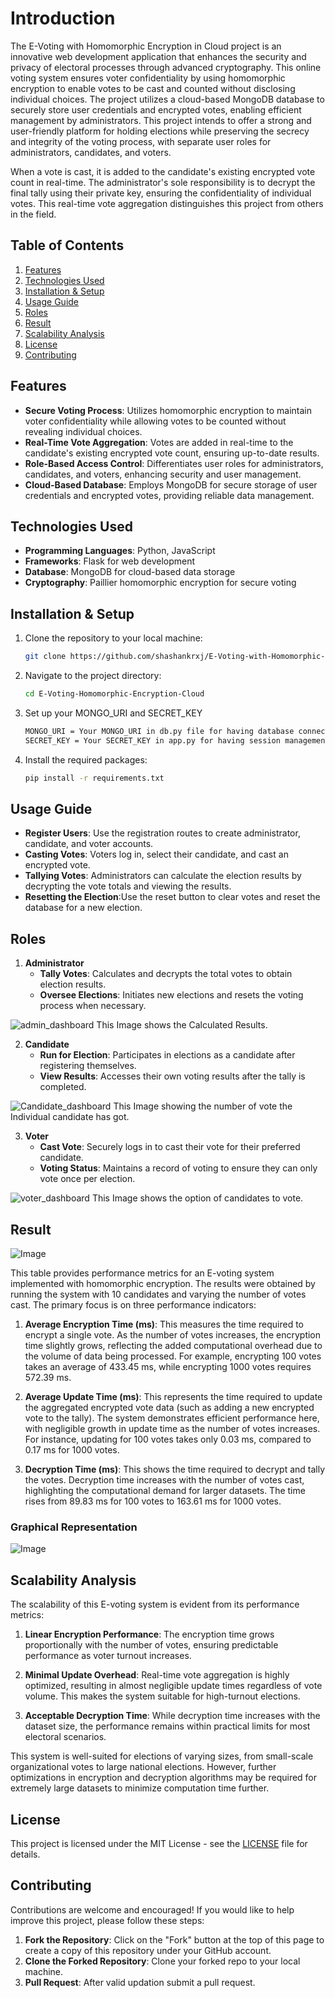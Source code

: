 # Introduction
The E-Voting with Homomorphic Encryption in Cloud project is an innovative web development application that enhances the security and privacy of electoral processes through advanced cryptography. This online voting system ensures voter confidentiality by using homomorphic encryption to enable votes to be cast and counted without disclosing individual choices.  The project utilizes a cloud-based MongoDB database to securely store user credentials and encrypted votes, enabling efficient management by administrators. This project intends to offer a strong and user-friendly platform for holding elections while preserving the secrecy and integrity of the voting process, with separate user roles for administrators, candidates, and voters.

When a vote is cast, it is added to the candidate's existing encrypted vote count in real-time. The administrator's sole responsibility is to decrypt the final tally using their private key, ensuring the confidentiality of individual votes. This real-time vote aggregation distinguishes this project from others in the field.

## Table of Contents

1. [Features](#features)
2. [Technologies Used](#technologies-used)
3. [Installation & Setup](#installation--setup)
4. [Usage Guide](#usage-guide)
5. [Roles](#roles)
6. [Result](#result)
7. [Scalability Analysis](#scalability-analysis)
8. [License](#license)
9. [Contributing](#contributing)

## Features

- **Secure Voting Process**: Utilizes homomorphic encryption to maintain voter confidentiality while allowing votes to be counted without revealing individual choices.
- **Real-Time Vote Aggregation**: Votes are added in real-time to the candidate's existing encrypted vote count, ensuring up-to-date results.
- **Role-Based Access Control**: Differentiates user roles for administrators, candidates, and voters, enhancing security and user management.
- **Cloud-Based Database**: Employs MongoDB for secure storage of user credentials and encrypted votes, providing reliable data management.

## Technologies Used

- **Programming Languages**: Python, JavaScript
- **Frameworks**: Flask for web development
- **Database**: MongoDB for cloud-based data storage
- **Cryptography**: Paillier homomorphic encryption for secure voting

## Installation & Setup

1. Clone the repository to your local machine:
   ```bash
   git clone https://github.com/shashankrxj/E-Voting-with-Homomorphic-Encryption.git

2. Navigate to the project directory:
   ```bash
   cd E-Voting-Homomorphic-Encryption-Cloud

3. Set up your MONGO_URI and SECRET_KEY
   ```bash
   MONGO_URI = Your MONGO_URI in db.py file for having database connection
   SECRET_KEY = Your SECRET_KEY in app.py for having session management

5. Install the required packages:
   ```bash
   pip install -r requirements.txt

## Usage Guide

- **Register Users**: Use the registration routes to create administrator, candidate, and voter accounts.
- **Casting Votes**: Voters log in, select their candidate, and cast an encrypted vote.
- **Tallying Votes**: Administrators can calculate the election results by decrypting the vote totals and viewing the results.
- **Resetting the Election**:Use the reset button to clear votes and reset the database for a new election.

## Roles

1. **Administrator**
   - **Tally Votes**: Calculates and decrypts the total votes to obtain election results.
   - **Oversee Elections**: Initiates new elections and resets the voting process when necessary.

![admin_dashboard](https://github.com/user-attachments/assets/ac20bdf3-cd8a-4fb1-a118-e48d35dbd241)
This Image shows the Calculated Results.
    

2. **Candidate**
   - **Run for Election**: Participates in elections as a candidate after registering themselves.
   - **View Results**: Accesses their own voting results after the tally is completed.
  
![Candidate_dashboard](https://github.com/user-attachments/assets/6390807e-a639-45b7-92cf-cd8b4c1f499b)
This Image showing the number of vote the Individual candidate has got.


3. **Voter**
   - **Cast Vote**: Securely logs in to cast their vote for their preferred candidate.
   - **Voting Status**: Maintains a record of voting to ensure they can only vote once per election.

![voter_dashboard](https://github.com/user-attachments/assets/e283a372-5340-4d2a-bf11-ada9dce313b8)
This Image shows the option of candidates to vote.

## Result
![Image](https://github.com/user-attachments/assets/a16f5613-c338-4c3a-9bf8-7ab742684b98)

This table provides performance metrics for an E-voting system implemented with homomorphic encryption. The results were obtained by running the system with 10 candidates and varying the number of votes cast. The primary focus is on three performance indicators:

1. **Average Encryption Time (ms)**: This measures the time required to encrypt a single vote. As the number of votes increases, the encryption time slightly grows, reflecting the added computational overhead due to the volume of data being processed. For example, encrypting 100 votes takes an average of 433.45 ms, while encrypting 1000 votes requires 572.39 ms.

2. **Average Update Time (ms)**: This represents the time required to update the aggregated encrypted vote data (such as adding a new encrypted vote to the tally). The system demonstrates efficient performance here, with negligible growth in update time as the number of votes increases. For instance, updating for 100 votes takes only 0.03 ms, compared to 0.17 ms for 1000 votes.

3. **Decryption Time (ms)**: This shows the time required to decrypt and tally the votes. Decryption time increases with the number of votes cast, highlighting the computational demand for larger datasets. The time rises from 89.83 ms for 100 votes to 163.61 ms for 1000 votes.

### Graphical Representation

![Image](https://github.com/user-attachments/assets/cb98c6cd-b175-46fb-a4d3-3b5c49a8b87a)

## Scalability Analysis

The scalability of this E-voting system is evident from its performance metrics:

1. **Linear Encryption Performance**: The encryption time grows proportionally with the number of votes, ensuring predictable performance as voter turnout increases.
   
2. **Minimal Update Overhead**: Real-time vote aggregation is highly optimized, resulting in almost negligible update times regardless of vote volume. This makes the system suitable for high-turnout elections.
 
3. **Acceptable Decryption Time**: While decryption time increases with the dataset size, the performance remains within practical limits for most electoral scenarios.

This system is well-suited for elections of varying sizes, from small-scale organizational votes to large national elections. However, further optimizations in encryption and decryption algorithms may be required for extremely large datasets to minimize computation time further.

## License

This project is licensed under the MIT License - see the [LICENSE](LICENSE) file for details.

## Contributing

Contributions are welcome and encouraged! If you would like to help improve this project, please follow these steps:

1. **Fork the Repository**: Click on the "Fork" button at the top of this page to create a copy of this repository under your GitHub account.
2. **Clone the Forked Repository**: Clone your forked repo to your local machine.
3. **Pull Request**: After valid updation submit a pull request.
